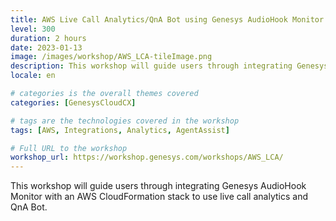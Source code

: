 ```yaml
---
title: AWS Live Call Analytics/QnA Bot using Genesys AudioHook Monitor
level: 300
duration: 2 hours
date: 2023-01-13
image: /images/workshop/AWS_LCA-tileImage.png
description: This workshop will guide users through integrating Genesys AudioHook Monitor with an AWS CloudFormation stack to use live call analytics and QnA Bot.
locale: en

# categories is the overall themes covered 
categories: [GenesysCloudCX]

# tags are the technologies covered in the workshop
tags: [AWS, Integrations, Analytics, AgentAssist]

# Full URL to the workshop
workshop_url: https://workshop.genesys.com/workshops/AWS_LCA/
---
```


This workshop will guide users through integrating Genesys AudioHook Monitor with an AWS CloudFormation stack to use live call analytics and QnA Bot.
